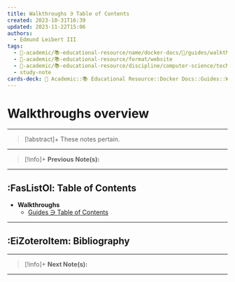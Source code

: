```yaml
---
title: Walkthroughs ∋ Table of Contents
created: 2023-10-31T16:39
updated: 2023-11-22T15:06
authors:
  - Edmund Leibert III
tags:
  - 🔴-academic/📚-educational-resource/name/docker-docs/🔖/guides/walkthroughs/walkthroughs-∋-table-of-contents
  - 🔴-academic/📚-educational-resource/format/website
  - 🔴-academic/📚-educational-resource/discipline/computer-science/technology/docker
  - study-note
cards-deck: 🔴 Academic::📚 Educational Resource::Docker Docs::Guides::Walkthroughs ∋ Table of Contents
---
```


# Walkthroughs overview

---

> [!abstract]+ 
> These notes pertain.

---

> [!info]+ 
> **Previous Note(s):**
> 

---

## :FasListOl: Table of Contents

- **Walkthroughs**
	- [Guides ∋ Table of Contents](the-vault/src/🔴%20Academic/📚%20Educational%20Resource/Docker%20Docs/Guides/Guides%20∋%20Table%20of%20Contents.md)

---

## :EiZoteroItem: Bibliography

---

> [!info]+
> **Next Note(s):**

---
